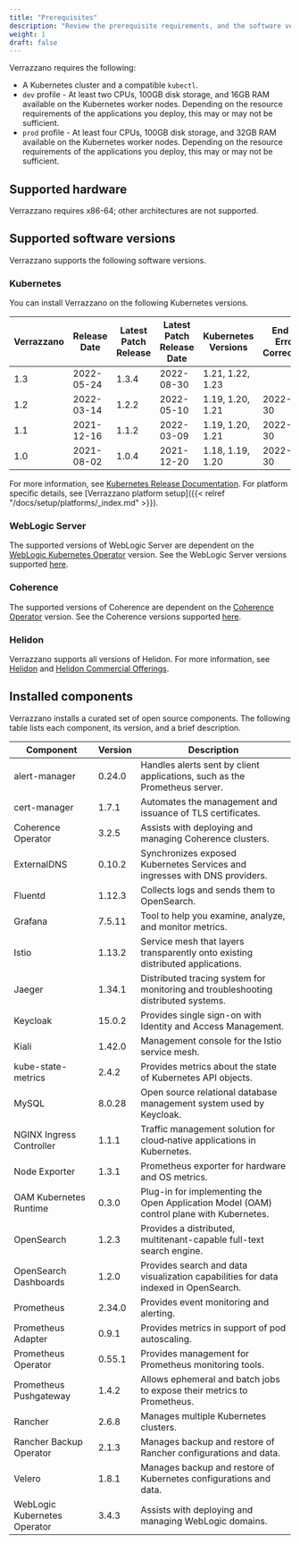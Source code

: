 ```yaml
---
title: "Prerequisites"
description: "Review the prerequisite requirements, and the software versions installed and supported by Verrazzano"
weight: 1
draft: false
---
```



Verrazzano requires the following:
- A Kubernetes cluster and a compatible `kubectl`.
- `dev` profile - At least two CPUs, 100GB disk storage, and 16GB RAM available on the Kubernetes worker nodes. Depending on the resource requirements of the applications you deploy, this may or may not be sufficient.
- `prod` profile - At least four CPUs, 100GB disk storage, and 32GB RAM available on the Kubernetes worker nodes.  Depending on the resource requirements of the applications you deploy, this may or may not be sufficient.

## Supported hardware
Verrazzano requires x86-64; other architectures are not supported.

## Supported software versions
Verrazzano supports the following software versions.

### Kubernetes
You can install Verrazzano on the following Kubernetes versions.

| Verrazzano | Release Date | Latest Patch Release | Latest Patch Release Date | Kubernetes Versions | End of Error Correction |
|------------|--------------|----------------------|---------------------------|---------------------|-------------------------|
| 1.3        | 2022-05-24   | 1.3.4                | 2022-08-30                | 1.21, 1.22, 1.23    |
| 1.2        | 2022-03-14   | 1.2.2                | 2022-05-10                | 1.19, 1.20, 1.21    | 2022-11-30
| 1.1        | 2021-12-16   | 1.1.2                | 2022-03-09                | 1.19, 1.20, 1.21    | 2022-09-30
| 1.0        | 2021-08-02   | 1.0.4                | 2021-12-20                | 1.18, 1.19, 1.20    | 2022-06-30




For more information, see [Kubernetes Release Documentation](https://kubernetes.io/releases/).
For platform specific details, see [Verrazzano platform setup]({{< relref "/docs/setup/platforms/_index.md" >}}).

### WebLogic Server
The supported versions of WebLogic Server are dependent on the [WebLogic Kubernetes Operator](https://oracle.github.io/weblogic-kubernetes-operator/) version.
See the WebLogic Server versions supported [here](https://oracle.github.io/weblogic-kubernetes-operator/userguide/prerequisites/introduction/).


### Coherence
The supported versions of Coherence are dependent on the [Coherence Operator](https://oracle.github.io/coherence-operator/docs/latest/#/about/01_overview) version.
See the Coherence versions supported [here](https://oracle.github.io/coherence-operator/docs/latest/#/docs/installation/01_installation).

### Helidon
Verrazzano supports all versions of Helidon.  For more information, see [Helidon](https://helidon.io) and
 [Helidon Commercial Offerings](https://support.oracle.com/knowledge/Middleware/2645279_1.html).

## Installed components
Verrazzano installs a curated set of open source components.  The following table lists each
component, its version, and a brief description.

| Component                    | Version | Description                                                                              |
|------------------------------|---------|------------------------------------------------------------------------------------------|
| alert-manager                | 0.24.0  | Handles alerts sent by client applications, such as the Prometheus server.               |
| cert-manager                 | 1.7.1   | Automates the management and issuance of TLS certificates.                               |
| Coherence Operator           | 3.2.5   | Assists with deploying and managing Coherence clusters.                                  |
| ExternalDNS                  | 0.10.2  | Synchronizes exposed Kubernetes Services and ingresses with DNS providers.               |
| Fluentd                      | 1.12.3  | Collects logs and sends them to OpenSearch.                                              |
| Grafana                      | 7.5.11  | Tool to help you examine, analyze, and monitor metrics.                                  |
| Istio                        | 1.13.2  | Service mesh that layers transparently onto existing distributed applications.           |
| Jaeger                       | 1.34.1  | Distributed tracing system for monitoring and troubleshooting distributed systems.       |
| Keycloak                     | 15.0.2  | Provides single sign-on with Identity and Access Management.                             |
| Kiali                        | 1.42.0  | Management console for the Istio service mesh.                                           |
| kube-state-metrics           | 2.4.2   | Provides metrics about the state of Kubernetes API objects.                              |
| MySQL                        | 8.0.28  | Open source relational database management system used by Keycloak.                      |
| NGINX Ingress Controller     | 1.1.1   | Traffic management solution for cloud‑native applications in Kubernetes.                 |
| Node Exporter                | 1.3.1   | Prometheus exporter for hardware and OS metrics.                                         |
| OAM Kubernetes Runtime       | 0.3.0   | Plug-in for implementing the Open Application Model (OAM) control plane with Kubernetes. |
| OpenSearch                   | 1.2.3   | Provides a distributed, multitenant-capable full-text search engine.                     |
| OpenSearch Dashboards        | 1.2.0   | Provides search and data visualization capabilities for data indexed in OpenSearch.      |
| Prometheus                   | 2.34.0  | Provides event monitoring and alerting.                                                  |
| Prometheus Adapter           | 0.9.1   | Provides metrics in support of pod autoscaling.                                          |
| Prometheus Operator          | 0.55.1  | Provides management for Prometheus monitoring tools.                                     |
| Prometheus Pushgateway       | 1.4.2   | Allows ephemeral and batch jobs to expose their metrics to Prometheus.                   |
| Rancher                      | 2.6.8   | Manages multiple Kubernetes clusters.                                                    |
| Rancher Backup Operator      | 2.1.3   | Manages backup and restore of Rancher configurations and data.                           |
| Velero                       | 1.8.1   | Manages backup and restore of Kubernetes configurations and data.                        |
| WebLogic Kubernetes Operator | 3.4.3   | Assists with deploying and managing WebLogic domains.                                    |

